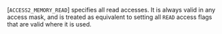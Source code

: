 [`ACCESS2_MEMORY_READ`] specifies all read accesses.
It is always valid in any access mask, and is treated as equivalent to
setting all `READ` access flags that are valid where it is used.